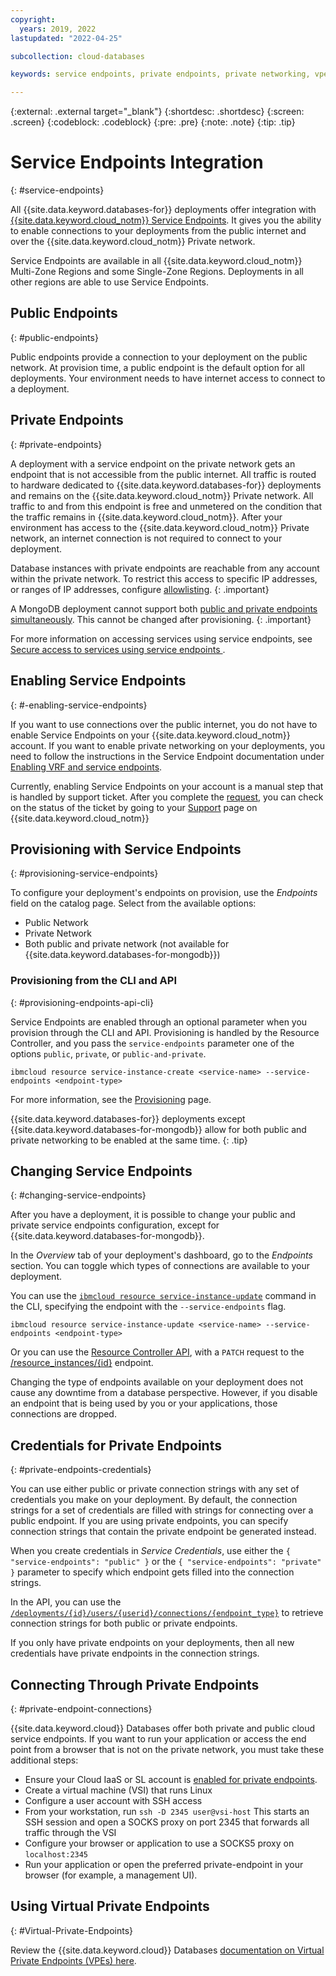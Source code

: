 ```yaml
---
copyright:
  years: 2019, 2022
lastupdated: "2022-04-25"

subcollection: cloud-databases

keywords: service endpoints, private endpoints, private networking, vpe, virtual private endpoints

---
```


{:external: .external target="_blank"}
{:shortdesc: .shortdesc}
{:screen: .screen}
{:codeblock: .codeblock}
{:pre: .pre}
{:note: .note}
{:tip: .tip}

# Service Endpoints Integration
{: #service-endpoints}

All {{site.data.keyword.databases-for}} deployments offer integration with [{{site.data.keyword.cloud_notm}} Service Endpoints](/docs/account?topic=account-service-endpoints-overview). It gives you the ability to enable connections to your deployments from the public internet and over the {{site.data.keyword.cloud_notm}} Private network.

Service Endpoints are available in all {{site.data.keyword.cloud_notm}} Multi-Zone Regions and some Single-Zone Regions. Deployments in all other regions are able to use Service Endpoints.

## Public Endpoints
{: #public-endpoints}

Public endpoints provide a connection to your deployment on the public network. At provision time, a public endpoint is the default option for all deployments. Your environment needs to have internet access to connect to a deployment.

## Private Endpoints
{: #private-endpoints}

A deployment with a service endpoint on the private network gets an endpoint that is not accessible from the public internet. All traffic is routed to hardware dedicated to {{site.data.keyword.databases-for}} deployments and remains on the {{site.data.keyword.cloud_notm}} Private network. All traffic to and from this endpoint is free and unmetered on the condition that the traffic remains in {{site.data.keyword.cloud_notm}}. After your environment has access to the {{site.data.keyword.cloud_notm}} Private network, an internet connection is not required to connect to your deployment.

Database instances with private endpoints are reachable from any account within the private network. To restrict this access to specific IP addresses, or ranges of IP addresses, configure [allowlisting](/docs/cloud-databases?topic=cloud-databases-allowlisting).
{: .important}

A MongoDB deployment cannot support both [public and private endpoints simultaneously](https://cloud.ibm.com/docs/databases-for-mongodb?topic=cloud-databases-service-endpoints#provisioning-with-service-endpoints). This cannot be changed after provisioning.
{: .important}

For more information on accessing services using service endpoints, see [Secure access to services using service endpoints
](/docs/account?topic=account-service-endpoints-overview).

## Enabling Service Endpoints
{: #-enabling-service-endpoints}

If you want to use connections over the public internet, you do not have to enable Service Endpoints on your {{site.data.keyword.cloud_notm}} account. If you want to enable private networking on your deployments, you need to follow the instructions in the Service Endpoint documentation under [Enabling VRF and service endpoints](/docs/account?topic=account-vrf-service-endpoint).

Currently, enabling Service Endpoints on your account is a manual step that is handled by support ticket. After you complete the [request](/docs/account?topic=account-vrf-service-endpoint#service-endpoint), you can check on the status of the ticket by going to your [Support](https://cloud.ibm.com/unifiedsupport/cases/manage) page on {{site.data.keyword.cloud_notm}}

## Provisioning with Service Endpoints
{: #provisioning-service-endpoints}

To configure your deployment's endpoints on provision, use the _Endpoints_ field on the catalog page. Select from the available options:
- Public Network
- Private Network
- Both public and private network (not available for {{site.data.keyword.databases-for-mongodb}})

### Provisioning from the CLI and API
{: #provisioning-endpoints-api-cli}

Service Endpoints are enabled through an optional parameter when you provision through the CLI and API. Provisioning is handled by the Resource Controller, and you pass the `service-endpoints` parameter one of the options `public`, `private`, or `public-and-private`. 
```shell
ibmcloud resource service-instance-create <service-name> --service-endpoints <endpoint-type>
```

For more information, see the [Provisioning](/docs/cloud-databases?topic=cloud-databases-provisioning) page.

{{site.data.keyword.databases-for}} deployments except {{site.data.keyword.databases-for-mongodb}} allow for both public and private networking to be enabled at the same time.
{: .tip}

## Changing Service Endpoints
{: #changing-service-endpoints}

After you have a deployment, it is possible to change your public and private service endpoints configuration, except for {{site.data.keyword.databases-for-mongodb}}. 

In the _Overview_ tab of your deployment's dashboard, go to the _Endpoints_ section. You can toggle which types of connections are available to your deployment.

You can use the [`ibmcloud resource service-instance-update`](/docs/cli?topic=cli-ibmcloud_commands_resource#ibmcloud_resource_service_instance_update) command in the CLI, specifying the endpoint with the `--service-endpoints` flag.
```shell
ibmcloud resource service-instance-update <service-name> --service-endpoints <endpoint-type>
```

Or you can use the [Resource Controller API](https://cloud.ibm.com/apidocs/resource-controller), with a `PATCH` request to the [/resource_instances/{id}](https://cloud.ibm.com/apidocs/resource-controller#update-a-resource-instance) endpoint.

Changing the type of endpoints available on your deployment does not cause any downtime from a database perspective. However, if you disable an endpoint that is being used by you or your applications, those connections are dropped.

## Credentials for Private Endpoints
{: #private-endpoints-credentials}

You can use either public or private connection strings with any set of credentials you make on your deployment. By default, the connection strings for a set of credentials are filled with strings for connecting over a public endpoint. If you are using private endpoints, you can specify connection strings that contain the private endpoint be generated instead. 

When you create credentials in _Service Credentials_, use either the `{ "service-endpoints": "public" }` or the `{ "service-endpoints": "private" }` parameter to specify which endpoint gets filled into the connection strings. 

In the API, you can use the [`/deployments/{id}/users/{userid}/connections/{endpoint_type}`](https://{DomainName}/apidocs/cloud-databases-api#discover-connection-information-for-a-deployment-f-e81026) to retrieve connection strings for both public or private endpoints.

If you only have private endpoints on your deployments, then all new credentials have private endpoints in the connection strings.

## Connecting Through Private Endpoints
{: #private-endpoint-connections}

{{site.data.keyword.cloud}} Databases offer both private and public cloud service endpoints. If you want to run your application or access the end point from a browser that is not on the private network, you must take these additional steps: 
  
* Ensure your Cloud IaaS or SL account is [enabled for private endpoints](https://cloud.ibm.com/docs/account?topic=account-service-endpoints-overview).
* Create a virtual machine (VSI) that runs Linux
* Configure a user account with SSH access
* From your workstation, run `ssh -D 2345 user@vsi-host` This starts an SSH session and open a SOCKS proxy on port 2345 that forwards all traffic through the VSI
* Configure your browser or application to use a SOCKS5 proxy on `localhost:2345`
* Run your application or open the preferred private-endpoint in your browser (for example, a management UI).


## Using Virtual Private Endpoints 
{: #Virtual-Private-Endpoints}

Review the {{site.data.keyword.cloud}} Databases [documentation on Virtual Private Endpoints (VPEs) here](/docs/cloud-databases?topic=cloud-databases-vpes). 

